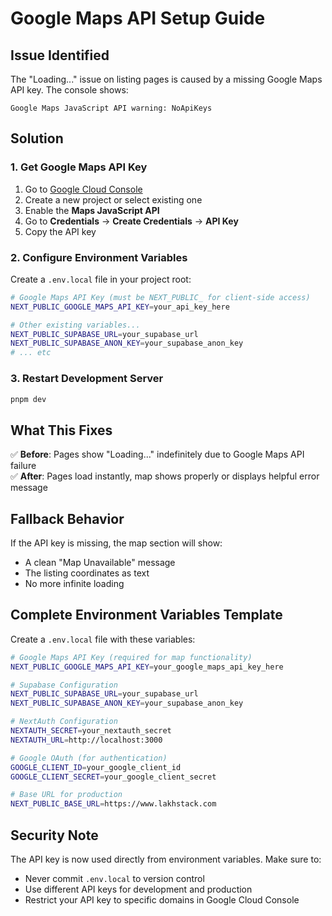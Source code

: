 # Google Maps API Setup Guide

## Issue Identified
The "Loading..." issue on listing pages is caused by a missing Google Maps API key. The console shows:
```
Google Maps JavaScript API warning: NoApiKeys
```

## Solution

### 1. Get Google Maps API Key
1. Go to [Google Cloud Console](https://console.cloud.google.com/)
2. Create a new project or select existing one
3. Enable the **Maps JavaScript API**
4. Go to **Credentials** → **Create Credentials** → **API Key**
5. Copy the API key

### 2. Configure Environment Variables

Create a `.env.local` file in your project root:

```bash
# Google Maps API Key (must be NEXT_PUBLIC_ for client-side access)
NEXT_PUBLIC_GOOGLE_MAPS_API_KEY=your_api_key_here

# Other existing variables...
NEXT_PUBLIC_SUPABASE_URL=your_supabase_url
NEXT_PUBLIC_SUPABASE_ANON_KEY=your_supabase_anon_key
# ... etc
```

### 3. Restart Development Server
```bash
pnpm dev
```

## What This Fixes

✅ **Before**: Pages show "Loading..." indefinitely due to Google Maps API failure  
✅ **After**: Pages load instantly, map shows properly or displays helpful error message

## Fallback Behavior

If the API key is missing, the map section will show:
- A clean "Map Unavailable" message
- The listing coordinates as text
- No more infinite loading

## Complete Environment Variables Template

Create a `.env.local` file with these variables:

```bash
# Google Maps API Key (required for map functionality)
NEXT_PUBLIC_GOOGLE_MAPS_API_KEY=your_google_maps_api_key_here

# Supabase Configuration
NEXT_PUBLIC_SUPABASE_URL=your_supabase_url
NEXT_PUBLIC_SUPABASE_ANON_KEY=your_supabase_anon_key

# NextAuth Configuration
NEXTAUTH_SECRET=your_nextauth_secret
NEXTAUTH_URL=http://localhost:3000

# Google OAuth (for authentication)
GOOGLE_CLIENT_ID=your_google_client_id
GOOGLE_CLIENT_SECRET=your_google_client_secret

# Base URL for production
NEXT_PUBLIC_BASE_URL=https://www.lakhstack.com
```

## Security Note

The API key is now used directly from environment variables. Make sure to:
- Never commit `.env.local` to version control
- Use different API keys for development and production
- Restrict your API key to specific domains in Google Cloud Console
